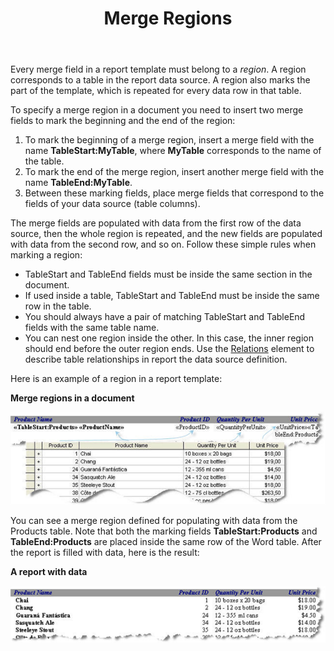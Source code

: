 ﻿---
title: Merge Regions
articleTitle: Merge Regions
linktitle: Merge Regions
description: "This guide describes merge regions feature details of the Aspose.Words for SharePoint."
type: docs
weight: 30
url: /sharepoint/merge-regions/
---

Every merge field in a report template must belong to a *region*. A region corresponds to a table in the report data source. A region also marks the part of the template, which is repeated for every data row in that table.

To specify a merge region in a document you need to insert two merge fields to mark the beginning and the end of the region:

1. To mark the beginning of a merge region, insert a merge field with the name **TableStart:MyTable**, where **MyTable** corresponds to the name of the table.
1. To mark the end of the merge region, insert another merge field with the name **TableEnd:MyTable**.
1. Between these marking fields, place merge fields that correspond to the fields of your data source (table columns).

The merge fields are populated with data from the first row of the data source, then the whole region is repeated, and the new fields are populated with data from the second row, and so on. Follow these simple rules when marking a region:

- TableStart and TableEnd fields must be inside the same section in the document.
- If used inside a table, TableStart and TableEnd must be inside the same row in the table.
- You should always have a pair of matching TableStart and TableEnd fields with the same table name.
- You can nest one region inside the other. In this case, the inner region should end before the outer region ends. Use the [Relations](/words/sharepoint/relations-element/) element to describe table relationships in report the data source definition.

Here is an example of a region in a report template:

**Merge regions in a document** 

![todo:image_alt_text](merge-regions-1.png)

You can see a merge region defined for populating with data from the Products table. Note that both the marking fields **TableStart:Products** and **TableEnd:Products** are placed inside the same row of the Word table. After the report is filled with data, here is the result: 

**A report with data** 

![todo:image_alt_text](merge-regions-2.png)
